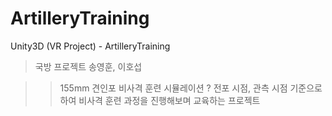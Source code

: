 # ArtilleryTraining
Unity3D (VR Project) - ArtilleryTraining

> 국방 프로젝트
송영훈, 이호섭 

>> 155mm 견인포 비사격 훈련 시뮬레이션 
? 전포 시점, 관측 시점 기준으로 하여 비사격 훈련 과정을 진행해보며 교육하는 프로젝트 

